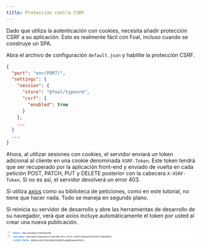```yaml
---
title: Protección contra CSRF
---
```


Dado que utiliza la autenticación con cookies, necesita añadir protección CSRF a su aplicación. Esto es realmente fácil con Foal, incluso cuando se construye un SPA.

Abra el archivo de configuración `default.json` y habilite la protección CSRF.

```json
{
  "port": "env(PORT)",
  "settings": {
    "session": {
      "store": "@foal/typeorm",
      "csrf": {
        "enabled": true
      }
    },
    ...
  }
  ...
}
```

Ahora, al utilizar sesiones con cookies, el servidor enviará un token adicional al cliente en una cookie denominada `XSRF-Token`. Este token tendrá que ser recuperado por la aplicación front-end y enviado de vuelta en cada petición POST, PATCH, PUT y DELETE posterior con la cabecera `X-XSRF-Token`. Si no es así, el servidor devolverá un error 403.

Si utiliza [axios](https://www.npmjs.com/package/axios) como su biblioteca de peticiones, como en este tutorial, no tiene que hacer nada. Todo se maneja en segundo plano. 

Si reinicia su servidor de desarrollo y abre las herramientas de desarrollo de su navegador, verá que axios incluye automáticamente el token por usted al crear una nueva publicación.

![X-XSRF-Token header example](./images/csrf.png)